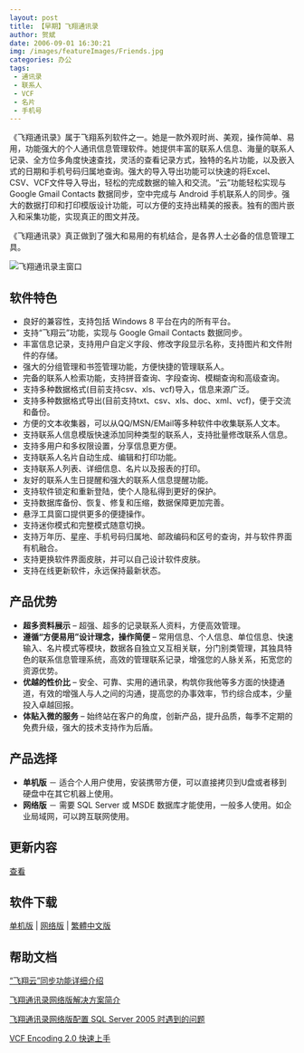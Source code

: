 ```yaml
---
layout: post
title: 【早期】飞翔通讯录
author: 贺斌
date: 2006-09-01 16:30:21
img: /images/featureImages/Friends.jpg
categories: 办公
tags:
 - 通讯录
 - 联系人
 - VCF
 - 名片
 - 手机号
---
```



《飞翔通讯录》属于飞翔系列软件之一。她是一款外观时尚、美观，操作简单、易用，功能强大的个人通讯信息管理软件。她提供丰富的联系人信息、海量的联系人记录、全方位多角度快速查找，灵活的查看记录方式，独特的名片功能，以及嵌入式的日期和手机号码归属地查询。强大的导入导出功能可以快速的将Excel、CSV、VCF文件导入导出，轻松的完成数据的输入和交流。“云”功能轻松实现与 Google Gmail Contacts 数据同步，空中完成与 Android 手机联系人的同步。强大的数据打印和打印模版设计功能，可以方便的支持出精美的报表。独有的图片嵌入和采集功能，实现真正的图文并茂。

《飞翔通讯录》真正做到了强大和易用的有机结合，是各界人士必备的信息管理工具。

<img src="/images/飞翔通讯录-main.png" alt="飞翔通讯录主窗口" />

## 软件特色

- 良好的兼容性，支持包括 Windows 8 平台在内的所有平台。
- 支持“飞翔云”功能，实现与 Google Gmail Contacts 数据同步。
- 丰富信息记录，支持用户自定义字段、修改字段显示名称，支持图片和文件附件的存储。
- 强大的分组管理和书签管理功能，方便快捷的管理联系人。
- 完备的联系人检索功能，支持拼音查询、字段查询、模糊查询和高级查询。
- 支持多种数据格式(目前支持csv、xls、vcf)导入，信息来源广泛。
- 支持多种数据格式导出(目前支持txt、csv、xls、doc、xml、vcf)，便于交流和备份。
- 方便的文本收集器，可以从QQ/MSN/EMail等多种软件中收集联系人文本。
- 支持联系人信息模版快速添加同种类型的联系人，支持批量修改联系人信息。
- 支持多用户和多权限设置，分享信息更方便。
- 支持联系人名片自动生成、编辑和打印功能。
- 支持联系人列表、详细信息、名片以及报表的打印。
- 友好的联系人生日提醒和强大的联系人信息提醒功能。
- 支持软件锁定和重新登陆，使个人隐私得到更好的保护。
- 支持数据库备份、恢复、修复和压缩，数据保障更加完善。
- 悬浮工具窗口提供更多的便捷操作。
- 支持迷你模式和完整模式随意切换。
-  支持万年历、星座、手机号码归属地、邮政编码和区号的查询，并与软件界面有机融合。
- 支持更换软件界面皮肤，并可以自己设计软件皮肤。
- 支持在线更新软件，永远保持最新状态。

## 产品优势

- **超多资料展示** – 超强、超多的记录联系人资料，方便高效管理。
- **遵循“方便易用”设计理念，操作简便** – 常用信息、个人信息、单位信息、快速输入、名片模式等模块，数据各自独立又互相关联，分门别类管理，其独具特色的联系信息管理系统，高效的管理联系记录，增强您的人脉关系，拓宽您的资源优势。
- **优越的性价比** – 安全、可靠、实用的通讯录，构筑你我他等多方面的快捷通道，有效的增强人与人之间的沟通，提高您的办事效率，节约综合成本，少量投入卓越回报。
- **体贴入微的服务** – 始终站在客户的角度，创新产品，提升品质，每季不定期的免费升级，强大的技术支持作为后盾。

## 产品选择

- **单机版** － 适合个人用户使用，安装携带方便，可以直接拷贝到U盘或者移到硬盘中在其它机器上使用。
- **网络版** － 需要 SQL Server 或 MSDE 数据库才能使用，一般多人使用。如企业局域网，可以跨互联网使用。

## 更新内容

[查看](/docs/friends-update/)

## 软件下载

[单机版](https://pan.baidu.com/share/link?shareid=3434587251&uk=2785281713) \| [网络版](https://pan.baidu.com/share/link?shareid=3490248451&uk=2785281713) \| [繁體中文版](https://pan.baidu.com/share/link?shareid=3500802240&uk=2785281713)

## 帮助文档

[“飞翔云”同步功能详细介绍](/images/Volisoft_“飞翔云”同步功能详细介绍.png)

[飞翔通讯录网络版解决方案简介](/images/Volisoft_飞翔通讯录网络版解决方案简介.png)

[飞翔通讯录网络版配置 SQL Server 2005 时遇到的问题](/images/Volisoft_飞翔通讯录网络版配置SQL-Server-2005时遇到的问题.png)

[VCF Encoding 2.0 快速上手](/images/Volisoft_VCF-Encoding-2.0-快速上手.png)